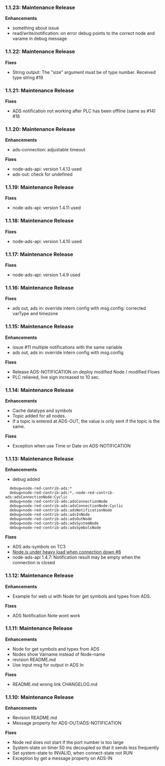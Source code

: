 ### 1.1.23: Maintenance Release

**Enhancements**

- something about issue
- read/write/notification: on error debug points to the correct node and varame in debug message

### 1.1.22: Maintenance Release

**Fixes**

- String output: The "size" argument must be of type number. Received type string #19

### 1.1.21: Maintenance Release

**Fixes**

- ADS notification not working after PLC has been offline (same as #14) #18

### 1.1.20: Maintenance Release

**Enhancements**

- ads-connection: adjustable timeout

**Fixes**

- node-ads-api: version 1.4.13 used
- ads-out: check for undefined

### 1.1.19: Maintenance Release

**Fixes**

- node-ads-api: version 1.4.11 used

### 1.1.18: Maintenance Release

**Fixes**

- node-ads-api: version 1.4.10 used

### 1.1.17: Maintenance Release

**Fixes**

- node-ads-api: version 1.4.9 used


### 1.1.16: Maintenance Release

**Fixes**

- ads out, ads in: override intern config with msg.config: corrected varType and timezone


### 1.1.15: Maintenance Release

**Enhancements**

- issue #11 multiple notifications with the same variable
- ads out, ads in: override intern config with msg.config

**Fixes**

- Release ADS-NOTIFICATION on deploy modified Node / modified Flows
- PLC relieved, live sign increased to 10 sec.


### 1.1.14: Maintenance Release

**Enhancements**

- Cache datatyps and symbols
- Topic added for all nodes.
- If a topic is entered at ADS-OUT, the value is only sent if the topic is the same.


**Fixes**

- Exception when use Time or Date on ADS-NOTIFICATION


### 1.1.13: Maintenance Release

**Enhancements**

- debug added
```
  debug=node-red-contrib-ads:*
  debug=node-red-contrib-ads:*,-node-red-contrib-ads:adsConnectionNode:Cyclic
  debug=node-red-contrib-ads:adsConnectionNode
  debug=node-red-contrib-ads:adsConnectionNode:Cyclic
  debug=node-red-contrib-ads:adsNotificationNode
  debug=node-red-contrib-ads:adsInNode
  debug=node-red-contrib-ads:adsOutNode
  debug=node-red-contrib-ads:adsSystemNode
  debug=node-red-contrib-ads:adsSymbolsNode
```


**Fixes**

- ADS ads-symbols on TC3
- [Node.js under heavy load when connection down #6](https://github.com/PLCHome/node-red-contrib-ads/issues/6)
- node-ads-api 1.4.7: Notification result may be empty when the connection is closed


### 1.1.12: Maintenance Release

**Enhancements**

- Example for web ui with Node for get symbols and types from ADS.


**Fixes**

- ADS Notification Note wont work


### 1.1.11: Maintenance Release

**Enhancements**

- Node for get symbols and types from ADS
- Nodes show Varname instead of Node-name
- revision README.md
- Use input msg for output in ADS In


**Fixes**

- README.md wrong link CHANGELOG.md


### 1.1.10: Maintenance Release

**Enhancements**

- Revision README.md
- Message property for ADS-OUT/ADS-NOTIFICATION


**Fixes**

- Node red does not start if the port number is too large
- System-state on timer 50 ms decoupled so that it sends less frequently
- Set system-state to INVALID, when connect-state not RUN
- Exception by get a message property on ADS-IN
